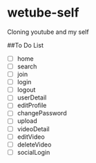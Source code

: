 # wetube-self

Cloning youtube and my self

##To Do List
- [ ] home
- [ ] search
- [ ] join
- [ ] login
- [ ] logout
- [ ] userDetail
- [ ] editProfile
- [ ] changePassword
- [ ] upload
- [ ] videoDetail
- [ ] editVideo
- [ ] deleteVideo
- [ ] socialLogin